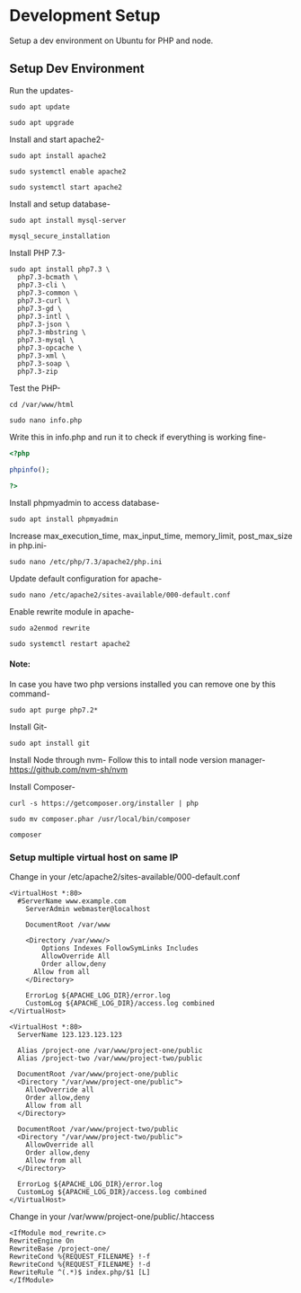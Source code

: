# Development Setup
Setup a dev environment on Ubuntu for PHP and node.

## Setup Dev Environment

Run the updates-

```
sudo apt update

sudo apt upgrade
```

Install and start apache2-
```
sudo apt install apache2

sudo systemctl enable apache2

sudo systemctl start apache2
```

Install and setup database-
```
sudo apt install mysql-server

mysql_secure_installation
```

Install PHP 7.3-
```
sudo apt install php7.3 \
  php7.3-bcmath \
  php7.3-cli \
  php7.3-common \
  php7.3-curl \
  php7.3-gd \
  php7.3-intl \
  php7.3-json \
  php7.3-mbstring \
  php7.3-mysql \
  php7.3-opcache \
  php7.3-xml \
  php7.3-soap \
  php7.3-zip
```

Test the PHP-
```
cd /var/www/html

sudo nano info.php 
```

Write this in info.php and run it to check if everything is working fine-
```php
<?php

phpinfo();

?>
```

Install phpmyadmin to access database-
```
sudo apt install phpmyadmin
```

Increase max_execution_time, max_input_time, memory_limit, post_max_size in php.ini-
```
sudo nano /etc/php/7.3/apache2/php.ini
```

Update default configuration for apache-
```
sudo nano /etc/apache2/sites-available/000-default.conf
```

Enable rewrite module in apache-
```
sudo a2enmod rewrite

sudo systemctl restart apache2
```

#### Note:
In case you have two php versions installed you can remove one by this command-

```
sudo apt purge php7.2*
```

Install Git- 

```
sudo apt install git
```

Install Node through nvm-
Follow this to intall node version manager-
https://github.com/nvm-sh/nvm

Install Composer-
```
curl -s https://getcomposer.org/installer | php

sudo mv composer.phar /usr/local/bin/composer

composer
```

### Setup multiple virtual host on same IP

Change in your /etc/apache2/sites-available/000-default.conf

```
<VirtualHost *:80>
  #ServerName www.example.com
	ServerAdmin webmaster@localhost
        
	DocumentRoot /var/www

	<Directory /var/www/>
	    Options Indexes FollowSymLinks Includes
	    AllowOverride All
	    Order allow,deny
      Allow from all
	</Directory>

	ErrorLog ${APACHE_LOG_DIR}/error.log
	CustomLog ${APACHE_LOG_DIR}/access.log combined
</VirtualHost>

<VirtualHost *:80>
  ServerName 123.123.123.123

  Alias /project-one /var/www/project-one/public
  Alias /project-two /var/www/project-two/public

  DocumentRoot /var/www/project-one/public
  <Directory "/var/www/project-one/public">
    AllowOverride all
    Order allow,deny
    Allow from all
  </Directory>

  DocumentRoot /var/www/project-two/public
  <Directory "/var/www/project-two/public">
    AllowOverride all
    Order allow,deny
    Allow from all
  </Directory>

  ErrorLog ${APACHE_LOG_DIR}/error.log
  CustomLog ${APACHE_LOG_DIR}/access.log combined
</VirtualHost>
```

Change in your /var/www/project-one/public/.htaccess
```
<IfModule mod_rewrite.c>
RewriteEngine On
RewriteBase /project-one/
RewriteCond %{REQUEST_FILENAME} !-f
RewriteCond %{REQUEST_FILENAME} !-d
RewriteRule ^(.*)$ index.php/$1 [L]
</IfModule>
```
